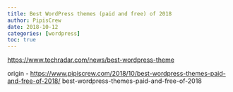 ```yaml
---
title: Best WordPress themes (paid and free) of 2018
author: PipisCrew
date: 2018-10-12
categories: [wordpress]
toc: true
---
```


https://www.techradar.com/news/best-wordpress-theme

origin - https://www.pipiscrew.com/2018/10/best-wordpress-themes-paid-and-free-of-2018/ best-wordpress-themes-paid-and-free-of-2018